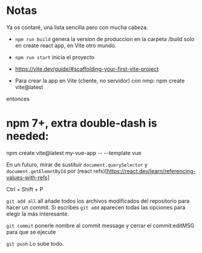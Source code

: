 # Notas

Ya os contaré, una lista sencilla pero con mucha cabeza.


- `npm run build` genera la version de produccion en la carpeta /build solo en create react app, en Vite otro mundo.
- `npm run start` inicia el proyecto

- https://vite.dev/guide/#scaffolding-your-first-vite-project
- Para crear la app en Vite (cliente, no servidor) con nmp:
npm create vite@latest

entonces

# npm 7+, extra double-dash is needed:
npm create vite@latest my-vue-app -- --template vue

En un futuro, mirar de sustituir `document.querySelector` y `document.getElemntById` por (react refs)[https://react.dev/learn/referencing-values-with-refs]

Ctrl + Shift + P

`git add all` all añade todos los archivos modificados del repositorio para hacer un commit. Si escribes `git add` aparecen todas las opciones para elegir la más interesante.

`git commit` 
ponerle nombre al commit message y cerrar el commit:editMSG para que se ejecute

`git push`
Lo sube todo.